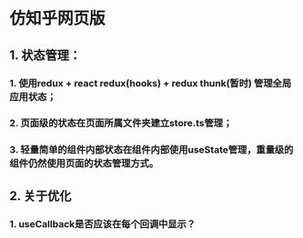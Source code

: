 # 仿知乎网页版
## 1. 状态管理：
   ### 1. 使用redux + react redux(hooks) + redux thunk(暂时) 管理全局应用状态；
   ### 2. 页面级的状态在页面所属文件夹建立store.ts管理；
   ### 3. 轻量简单的组件内部状态在组件内部使用useState管理，重量级的组件仍然使用页面的状态管理方式。
## 2. 关于优化
   ### 1. useCallback是否应该在每个回调中显示？
